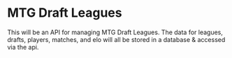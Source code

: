 # MTG Draft Leagues

This will be an API for managing MTG Draft Leagues. The data for leagues, drafts, players, matches, and elo will all be stored in a database & accessed via the api. 